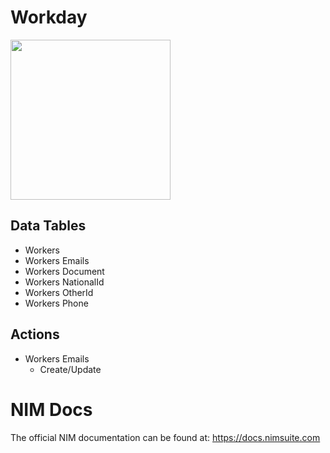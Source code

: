 # Workday

<img src="https://github.com/Tools4ever-NIM/NIM-System-Powershell-Workday/assets/24281600/0ed4b951-1a4d-403c-8238-c22c1e747ba1" width="256px" />

## Data Tables
- Workers
- Workers Emails
- Workers Document
- Workers NationalId
- Workers OtherId
- Workers Phone


## Actions
- Workers Emails
    - Create/Update


# NIM Docs
The official NIM documentation can be found at: https://docs.nimsuite.com
